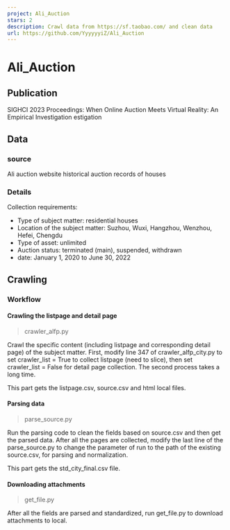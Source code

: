 ```yaml
---
project: Ali_Auction
stars: 2
description: Crawl data from https://sf.taobao.com/ and clean data
url: https://github.com/YyyyyyiZ/Ali_Auction
---
```


Ali\_Auction
============

Publication
-----------

SIGHCI 2023 Proceedings: When Online Auction Meets Virtual Reality: An Empirical Investigation estigation

Data
----

### source

Ali auction website historical auction records of houses

### Details

Collection requirements:

-   Type of subject matter: residential houses
-   Location of the subject matter: Suzhou, Wuxi, Hangzhou, Wenzhou, Hefei, Chengdu
-   Type of asset: unlimited
-   Auction status: terminated (main), suspended, withdrawn
-   date: January 1, 2020 to June 30, 2022

Crawling
--------

### Workflow

#### Crawling the listpage and detail page

> crawler\_alfp.py

Crawl the specific content (including listpage and corresponding detail page) of the subject matter. First, modify line 347 of crawler\_alfp\_city.py to set crawler\_list = True to collect listpage (need to slice), then set crawler\_list = False for detail page collection. The second process takes a long time.

This part gets the listpage.csv, source.csv and html local files.

#### Parsing data

> parse\_source.py

Run the parsing code to clean the fields based on source.csv and then get the parsed data. After all the pages are collected, modify the last line of the parse\_source.py to change the parameter of run to the path of the existing source.csv, for parsing and normalization.

This part gets the std\_city\_final.csv file.

#### Downloading attachments

> get\_file.py

After all the fields are parsed and standardized, run get\_file.py to download attachments to local.
